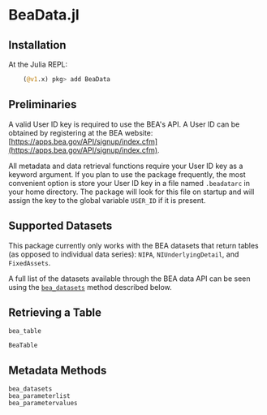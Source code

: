 # BeaData.jl

## Installation

At the Julia REPL:

```julia
    (@v1.x) pkg> add BeaData
```
## Preliminaries

A valid User ID key is required to use the BEA's API. A User ID can be obtained by registering  at the BEA website: [https://apps.bea.gov/API/signup/index.cfm](https://apps.bea.gov/API/signup/index.cfm).

All metadata and data retrieval functions require your User ID key as a keyword argument. If you plan to use the package frequently, the most convenient option is store your User ID key in a file named `.beadatarc` in your home directory.  The package will look for this file on startup and will assign the key to the global variable `USER_ID` if it is present.

## Supported Datasets

This package currently only works with the BEA datasets that return tables (as opposed to individual data series): `NIPA`, `NIUnderlyingDetail`, and `FixedAssets`.

A full list of the datasets available through the BEA data API can be seen using the [`bea_datasets`](@ref) method described below.

## Retrieving a Table

```@docs
bea_table
```

```@docs
BeaTable
```
## Metadata Methods
```@docs
bea_datasets
bea_parameterlist
bea_parametervalues
```
